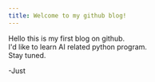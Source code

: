 ```yaml
---
title: Welcome to my github blog!
---
```


Hello this is my first blog on github.  
I'd like to learn AI related python program.   
Stay tuned.   
  
-Just 

